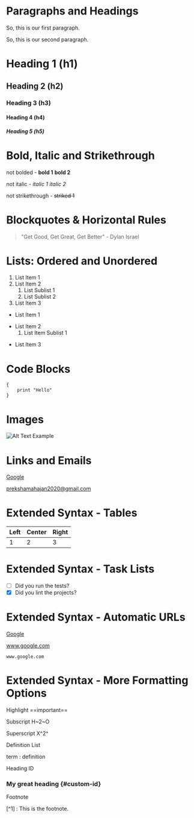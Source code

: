 # Paragraphs and Headings

So, this is our first paragraph.

So, this is our second paragraph.

# Heading 1 (h1)
## Heading 2 (h2)
### Heading 3 (h3)
#### Heading 4 (h4)
##### Heading 5 (h5)

# Bold, Italic and Strikethrough

not bolded - **bold 1** __bold 2__

not italic - _italic 1_ *italic 2*

not strikethrough - ~~striked 1~~


# Blockquotes & Horizontal Rules

> "Get Good, Get Great, Get Better" - Dylan Israel

# Lists: Ordered and Unordered

1. List Item 1
2. List Item 2
    1. List Sublist 1
    2. List Sublist 2
3. List Item 3

* List Item 1
- List Item 2
    1. List Item Sublist 1
+ List Item 3

# Code Blocks

```
{
    print "Hello"
}
```

# Images

![Alt Text Example](https://encrypted-tbn0.gstatic.com/images?q=tbn:ANd9GcRh5MH-NrG0nkYjJowHuAfqdSoQFh8ZI-YGwqyeS2c66OPXO7dd41084hu3z90Y0GpDZJQ&usqp=CAU)

# Links and Emails

[Google](www.google.com "hiii")

<prekshamahajan2020@gmail.com>

# Extended Syntax - Tables

| Left | Center | Right |
| :--- | :---   | :---  |
| 1    | 2      | 3     |

# Extended Syntax - Task Lists

- [ ] Did you run the tests?
- [x] Did you lint the projects?

# Extended Syntax - Automatic URLs

[Google](www.google.com)

www.google.com

`www.google.com `

# Extended Syntax - More Formatting Options

Highlight ==important==

Subscript H~2~O

Superscript X^2^

Definition List

term
: definition

Heading ID
### My great heading {#custom-id}

Footnote

[^1] : This is the footnote.
